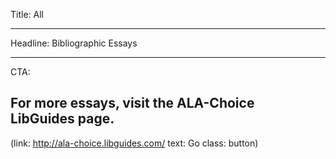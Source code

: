 Title: All

----

Headline: Bibliographic Essays

----

CTA:

## For more essays, visit the ALA-Choice LibGuides page.

(link: http://ala-choice.libguides.com/ text: Go class: button)
